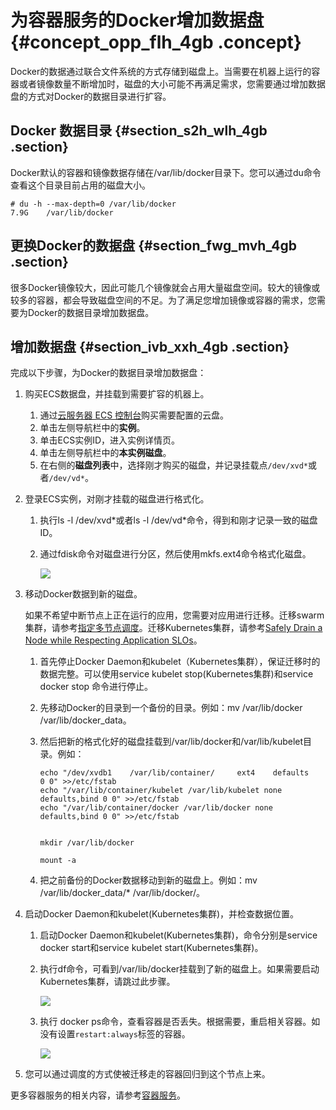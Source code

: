 # 为容器服务的Docker增加数据盘 {#concept_opp_flh_4gb .concept}

Docker的数据通过联合文件系统的方式存储到磁盘上。当需要在机器上运行的容器或者镜像数量不断增加时，磁盘的大小可能不再满足需求，您需要通过增加数据盘的方式对Docker的数据目录进行扩容。

## Docker 数据目录 {#section_s2h_wlh_4gb .section}

Docker默认的容器和镜像数据存储在/var/lib/docker目录下。您可以通过du命令查看这个目录目前占用的磁盘大小。

```
# du -h --max-depth=0 /var/lib/docker
7.9G    /var/lib/docker
```

## 更换Docker的数据盘 {#section_fwg_mvh_4gb .section}

很多Docker镜像较大，因此可能几个镜像就会占用大量磁盘空间。较大的镜像或较多的容器，都会导致磁盘空间的不足。为了满足您增加镜像或容器的需求，您需要为Docker的数据目录增加数据盘。

## 增加数据盘 {#section_ivb_xxh_4gb .section}

完成以下步骤，为Docker的数据目录增加数据盘：

1.  购买ECS数据盘，并挂载到需要扩容的机器上。
    1.  通过[云服务器 ECS 控制台](https://ecs.console.aliyun.com/)购买需要配置的云盘。
    2.  单击左侧导航栏中的**实例**。
    3.  单击ECS实例ID，进入实例详情页。
    4.  单击左侧导航栏中的**本实例磁盘**。
    5.  在右侧的**磁盘列表**中，选择刚才购买的磁盘，并记录挂载点`/dev/xvd*`或者`/dev/vd*`。
2.  登录ECS实例，对刚才挂载的磁盘进行格式化。
    1.  执行ls -l /dev/xvd\*或者ls -l /dev/vd\*命令，得到和刚才记录一致的磁盘ID。
    2.  通过fdisk命令对磁盘进行分区，然后使用mkfs.ext4命令格式化磁盘。

        ![](http://static-aliyun-doc.oss-cn-hangzhou.aliyuncs.com/assets/img/119956/154873959238212_zh-CN.png)

3.  移动Docker数据到新的磁盘。

    如果不希望中断节点上正在运行的应用，您需要对应用进行迁移。迁移swarm集群，请参考[指定多节点调度](../../../../../intl.zh-CN/用户指南/应用管理/指定多节点调度.md#)。迁移Kubernetes集群，请参考[Safely Drain a Node while Respecting Application SLOs](https://kubernetes.io/docs/tasks/administer-cluster/safely-drain-node/)。

    1.  首先停止Docker Daemon和kubelet（Kubernetes集群），保证迁移时的数据完整。可以使用service kubelet stop\(Kubernetes集群\)和service docker stop 命令进行停止。
    2.  先移动Docker的目录到一个备份的目录。例如：mv /var/lib/docker /var/lib/docker\_data。
    3.  然后把新的格式化好的磁盘挂载到/var/lib/docker和/var/lib/kubelet目录。例如：

        ```
        echo "/dev/xvdb1    /var/lib/container/     ext4    defaults        0 0" >>/etc/fstab
        echo "/var/lib/container/kubelet /var/lib/kubelet none defaults,bind 0 0" >>/etc/fstab
        echo "/var/lib/container/docker /var/lib/docker none defaults,bind 0 0" >>/etc/fstab
        
        
        mkdir /var/lib/docker
        
        mount -a
        ```

    4.  把之前备份的Docker数据移动到新的磁盘上。例如：mv /var/lib/docker\_data/\* /var/lib/docker/。
4.  启动Docker Daemon和kubelet\(Kubernetes集群\)，并检查数据位置。
    1.  启动Docker Daemon和kubelet\(Kubernetes集群\)，命令分别是service docker start和service kubelet start\(Kubernetes集群\)。
    2.  执行df命令，可看到/var/lib/docker挂载到了新的磁盘上。如果需要启动Kubernetes集群，请跳过此步骤。

        ![](http://static-aliyun-doc.oss-cn-hangzhou.aliyuncs.com/assets/img/119956/154873959238133_zh-CN.png)

    3.  执行 docker ps命令，查看容器是否丢失。根据需要，重启相关容器。如没有设置`restart:always`标签的容器。

        ![](http://static-aliyun-doc.oss-cn-hangzhou.aliyuncs.com/assets/img/119956/154873959238134_zh-CN.png)

5.  您可以通过调度的方式使被迁移走的容器回归到这个节点上来。

更多容器服务的相关内容，请参考[容器服务](https://www.alibabacloud.com/zh/product/container-service)。


